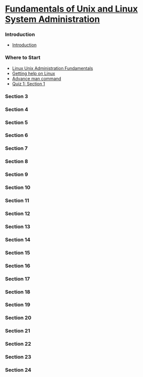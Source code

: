
[Fundamentals of Unix and Linux System Administration](https://www.udemy.com/fundamentals-of-unix-and-linux-system-administration/learn/v4/content)
======

### Introduction
  * <a href="#1">Introduction</a>

### Where to Start
  * <a href="#2">Linux Unix Administration Fundamentals</a>
  * <a href="#3">Getting help on Linux</a>
  * <a href="#4">Advance man command</a>
  * <a href="#5">Quiz 1: Section 1</a>

### Section 3

### Section 4

### Section 5

### Section 6

### Section 7

### Section 8

### Section 9

### Section 10

### Section 11

### Section 12

### Section 13

### Section 14

### Section 15

### Section 16

### Section 17

### Section 18

### Section 19

### Section 20

### Section 21

### Section 22

### Section 23

### Section 24

